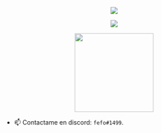 
<a>
<p align="center">
    <img src="https://readme-typing-svg.herokuapp.com/?lines=Hola!+👋;Soy+fefo....;&center=true&size=30">

<p align="center"> <img align="center" src="https://visitor-badge.laobi.icu/badge?page_id=ifefo.ifefo">

<p align="center"> <img height="180em" src="http://github-readme-streak-stats.herokuapp.com?user=ifefo&theme=dark&hide_border=true&dates=DDDADA50&background=DDDDDD10&fire=1FBFDD&ring=1FBFDD&currStreakLabel=1FBFDD&stroke=DDDADA50"/> </p>

- 📫 Contactame en discord: `fefo#1499`.

<p align="center">
  <a href="https://github.com/ifefo">
  </a>
</p>
